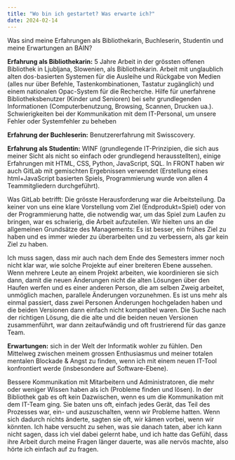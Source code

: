 ```yaml
---
title: "Wo bin ich gestartet? Was erwarte ich?"
date: 2024-02-14
---
```

Was sind meine Erfahrungen als Bibliothekarin, Buchleserin, Studentin und meine Erwartungen an BAIN?

**Erfahrung als Bibliothekarin:** 5 Jahre Arbeit in der grössten offenen Bibliothek in Ljubljana, Slowenien, als Bibliothekarin. Arbeit mit unglaublich alten dos-basierten Systemen für die Ausleihe und Rückgabe von Medien (alles nur über Befehle, Tastenkombinationen, Tastatur zugänglich) und einem nationalen Opac-System für die Recherche. Hilfe für unerfahrene Bibliotheksbenutzer (Kinder und Senioren) bei sehr grundlegenden Informationen (Computerbenutzung, Browsing, Scannen, Drucken ua.). Schwierigkeiten bei der Kommunikation mit dem IT-Personal, um unsere Fehler oder Systemfehler zu beheben

**Erfahrung der Buchleserin:** Benutzererfahrung mit Swisscovery.

**Erfahrung als Studentin:** WINF (grundlegende IT-Prinzipien, die sich aus meiner Sicht als nicht so einfach oder grundlegend herausstellten), einige Erfahrungen mit HTML, CSS, Python, JavaScript, SQL. In FRONT haben wir auch GitLab mit gemischten Ergebnissen verwendet (Erstellung eines html+JavaScript basierten Spiels, Programmierung wurde von allen 4 Teammitgliedern durchgeführt).

Was GitLab betrifft: Die grösste Herausforderung war die Arbeitsteilung. Da keiner von uns eine klare Vorstellung vom Ziel (Endprodukt=Spiel) oder von der Programmierung hatte, die notwendig war, um das Spiel zum Laufen zu bringen, war es schwierig, die Arbeit aufzuteilen. Wir hielten uns an die allgemeinen Grundsätze des Managements: Es ist besser, ein frühes Ziel zu haben und es immer wieder zu überarbeiten und zu verbessern, als gar kein Ziel zu haben.

Ich muss sagen, dass mir auch nach dem Ende des Semesters immer noch nicht klar war, wie solche Projekte auf einer breiteren Ebene aussehen. Wenn mehrere Leute an einem Projekt arbeiten, wie koordinieren sie sich dann, damit die neuen Änderungen nicht die alten Lösungen über den Haufen werfen und es einer anderen Person, die am selben Zweig arbeitet, unmöglich machen, parallele Änderungen vorzunehmen. Es ist uns mehr als einmal passiert, dass zwei Personen Änderungen hochgeladen haben und die beiden Versionen dann einfach nicht kompatibel waren. Die Suche nach der richtigen Lösung, die die alte und die beiden neuen Versionen zusammenführt, war dann zeitaufwändig und oft frustrierend für das ganze Team.

**Erwartungen:** sich in der Welt der Informatik wohler zu fühlen. 
Den Mittelweg zwischen meinem grossen Enthusiasmus und meiner totalen mentalen Blockade & Angst zu finden, wenn ich mit einem neuen IT-Tool konfrontiert werde (insbesondere auf Software-Ebene).

Bessere Kommunikation mit Mitarbeitern und Administratoren, die mehr oder weniger Wissen haben als ich (Probleme finden und lösen). In der Bibliothek gab es oft kein Dazwischen, wenn es um die Kommunikation mit dem IT-Team ging. Sie baten uns oft, einfach jedes Gerät, das Teil des Prozesses war, ein- und auszuschalten, wenn wir Probleme hatten. Wenn sich dadurch nichts änderte, sagten sie oft, wir kämen vorbei, wenn wir könnten. Ich habe versucht zu sehen, was sie danach taten, aber ich kann nicht sagen, dass ich viel dabei gelernt habe, und ich hatte das Gefühl, dass ihre Arbeit durch meine Fragen länger dauerte, was alle nervös machte, also hörte ich einfach auf zu fragen.

